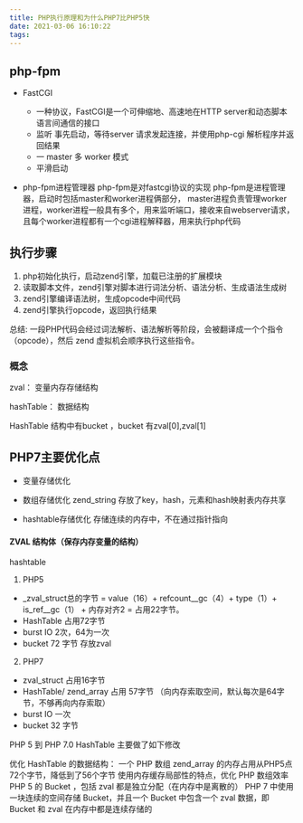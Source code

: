 ```yaml
---
title: PHP执行原理和为什么PHP7比PHP5快
date: 2021-03-06 16:10:22
tags:
---
```


## php-fpm

- FastCGI
    - 一种协议，FastCGI是一个可伸缩地、高速地在HTTP server和动态脚本语言间通信的接口
    - 监听 事先启动，等待server 请求发起连接，并使用php-cgi 解析程序并返回结果
    - 一 master 多 worker 模式
    - 平滑启动
    
    
- php-fpm进程管理器
    php-fpm是对fastcgi协议的实现
    php-fpm是进程管理器，启动时包括master和worker进程俩部分，
    master进程负责管理worker进程，worker进程一般具有多个，用来监听端口，接收来自webserver请求，且每个worker进程都有一个cgi进程解释器，用来执行php代码




## 执行步骤

1. php初始化执行，启动zend引擎，加载已注册的扩展模块
2. 读取脚本文件，zend引擎对脚本进行词法分析、语法分析、生成语法生成树
3. zend引擎编译语法树，生成opcode中间代码
4. zend引擎执行opcode，返回执行结果

总结:
一段PHP代码会经过词法解析、语法解析等阶段，会被翻译成一个个指令（opcode），然后 zend 虚拟机会顺序执行这些指令。


### 概念

zval： 变量内存存储结构

hashTable： 数据结构

HashTable 结构中有bucket ，bucket 有zval[0],zval[1]





## PHP7主要优化点

- 变量存储优化

- 数组存储优化
zend_string 存放了key，hash，元素和hash映射表内存共享

- hashtable存储优化
存储连续的内存中，不在通过指针指向




####  ZVAL 结构体（保存内存变量的结构）
hashtable 

1. PHP5 

- _zval_struct总的字节 = value（16）+ refcount__gc（4）+ type（1）+ is_ref__gc（1） + 内存对齐2 = 占用22字节。
- HashTable 占用72字节
- burst IO  2次，64为一次
- bucket  72 字节 存放zval

2. PHP7

- zval_struct 占用16字节
- HashTable/ zend_array  占用 57字节 （向内存索取空间，默认每次是64字节，不够再向内存索取）
- burst IO  一次
- bucket  32 字节




PHP 5 到 PHP 7.0 HashTable 主要做了如下修改

优化 HashTable 的数据结构：
一个 PHP 数组 zend_array 的内存占用从PHP5点72个字节，降低到了56个字节
使用内存缓存局部性的特点，优化 PHP 数组效率
PHP 5 的 Bucket ，包括 zval 都是独立分配（在内存中是离散的）
PHP 7 中使用一块连续的空间存储  Bucket，并且一个 Bucket 中包含一个 zval 数据，即 Bucket 和 zval 在内存中都是连续存储的